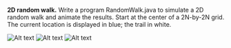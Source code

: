 **2D random walk.** Write a program RandomWalk.java to simulate a 2D random walk and animate the results. Start at the center of a 2N-by-2N grid. The current location is displayed in blue; the trail in white.

![Alt text](https://introcs.cs.princeton.edu/java/15inout/images/randomwalk5.png)  ![Alt text](https://introcs.cs.princeton.edu/java/15inout/images/randomwalk25.png)  ![Alt text](https://introcs.cs.princeton.edu/java/15inout/images/randomwalk106.png)